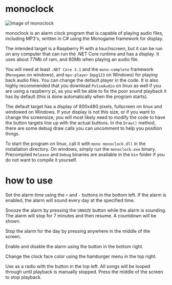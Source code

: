 # monoclock
![Image of monoclock](https://i.imgur.com/tJ1QryD.png)

monoclock is an alarm clock program that is capable of playing audio files, including MP3's, written in C# using the Monogame framework for display.

The intended target is a Raspberry Pi with a touchscreen, but it can be run on any computer that can run the .NET Core runtime and has a display. It uses about 77Mb of ram, and 80Mb when playing an audio file.

You will need at least `.NET Core 3.1` and the `mono-complete` framework (`Monogame` on windows), and `mpv-player` (`mpg123` on Windows) for playing back audio files. You can change the default player in the code. It is also highly recommended that you download `PulseAudio` on linux as well if you are using a raspberry pi, as you will be able to fix the poor sound playback it has by default (this is done automatically when the program starts). 

The default target has a display of 800x480 pixels, fullscreen on linux and windowed on Windows. If your display is not this size, or if you want to change the screensize, you will most likely need to modify the code to have the button targets line up with the actual buttons. In the `Draw()` method, there are some debug draw calls you can uncomment to help you position things.

To start the program on linux, call it with `mono monoclock.dll` in the installation directory. On windows, simply run the `monoclock.exe` binary. Precompiled `Release` and `Debug` binaries are available in the `bin` folder if you do not want to compile it yourself.

# how to use
Set the alarm time using the `+` and `-` buttons in the bottom left. If the alarm is enabled, the alarm will sound every day at the specified time.

Snooze the alarm by pressing the `SNOOZE` button while the alarm is sounding. The alarm will stop for 7 minutes and then resume. A countdown will be shown.

Stop the alarm for the day by pressing anywhere in the middle of the screen.

Enable and disable the alarm using the button in the bottom right. 

Change the clock face color using the hamburger menu in the top right.

Use as a radio with the button in the top left. All songs will be looped through until playback is manually stopped. Press the middle of the screen to stop playback.
